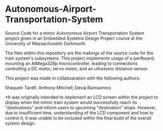 # Autonomous-Airport-Transportation-System
Source Code for a mimic Autonomous Airport Transportation System project given in an Embedded Systems Design Project course at the University of Massachusetts Dartmouth.


The files within this repository are the makings of the source code for the train system's subsystems. This project implements usage of a perfboard, mounting an AtMega328p microcontroller, leading to connections controlling a DC motor, servo motor, and an ultrasonic distance sensor.

This project was made in collaboaration with the following authors:

Shaqueir Tardif;
Anthony Mitchell;
Devaj Ramsamooj

*It was originally intended to implement an LCD screen within the project to display when the mimic train system would successfully reach its "destinations" and inform users to upcoming "destination" stops. However, due to insufficient time, understanding of the LCD component and how to control it, it was unable to be included within the final build of the overall system design.
